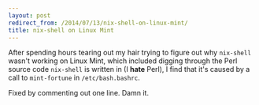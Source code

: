 ```yaml
---
layout: post
redirect_from: /2014/07/13/nix-shell-on-linux-mint/
title: nix-shell on Linux Mint
---
```


After spending hours tearing out my hair trying to figure out why `nix-shell` wasn't working on Linux Mint, which included digging through the Perl source code `nix-shell` is written in (I **hate** Perl), I find that it's caused by a call to `mint-fortune` in `/etc/bash.bashrc`.

Fixed by commenting out one line. Damn it.
